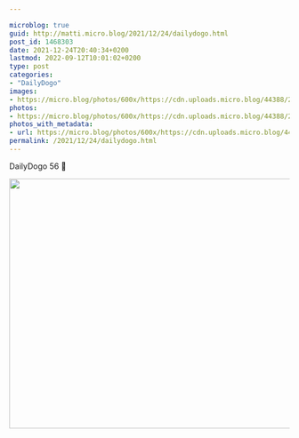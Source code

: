 ```yaml
---

microblog: true
guid: http://matti.micro.blog/2021/12/24/dailydogo.html
post_id: 1468303
date: 2021-12-24T20:40:34+0200
lastmod: 2022-09-12T10:01:02+0200
type: post
categories:
- "DailyDogo"
images:
- https://micro.blog/photos/600x/https://cdn.uploads.micro.blog/44388/2021/433fc40fdf.jpg
photos:
- https://micro.blog/photos/600x/https://cdn.uploads.micro.blog/44388/2021/433fc40fdf.jpg
photos_with_metadata:
- url: https://micro.blog/photos/600x/https://cdn.uploads.micro.blog/44388/2021/433fc40fdf.jpg
permalink: /2021/12/24/dailydogo.html
---
```

DailyDogo 56 🐶

<img src="/media/uploads/2021/433fc40fdf.jpg" width="600" height="450" alt="" />
